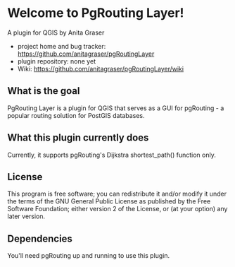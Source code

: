 # Welcome to PgRouting Layer!

A plugin for QGIS by Anita Graser 

* project home and bug tracker: https://github.com/anitagraser/pgRoutingLayer
* plugin repository: none yet
* Wiki: https://github.com/anitagraser/pgRoutingLayer/wiki


## What is the goal

PgRouting Layer is a plugin for QGIS that serves as a GUI for pgRouting - a popular routing solution for PostGIS databases.

## What this plugin currently does

Currently, it supports pgRouting's Dijkstra shortest_path() function only.

## License

This program is free software; you can redistribute it and/or modify
it under the terms of the GNU General Public License as published by
the Free Software Foundation; either version 2 of the License, or
(at your option) any later version.

## Dependencies

You'll need pgRouting up and running to use this plugin.